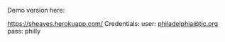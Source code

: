 Demo version here:

https://sheaves.herokuapp.com/
Credentials:
user: philadelphia@tjc.org
pass: philly
